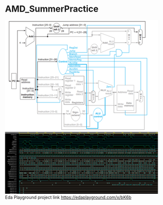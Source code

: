 # AMD_SummerPractice
![Alt text](MipsArchitecture.png)
![Alt text](Waveform.png)
Eda Playground project link
https://edaplayground.com/x/bK6b

